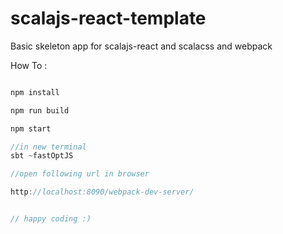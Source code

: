 scalajs-react-template
======================

Basic skeleton app for scalajs-react and scalacss and webpack

How To : 

```js

npm install

npm run build

npm start

//in new terminal
sbt ~fastOptJS

//open following url in browser

http://localhost:8090/webpack-dev-server/ 


// happy coding :) 


```
